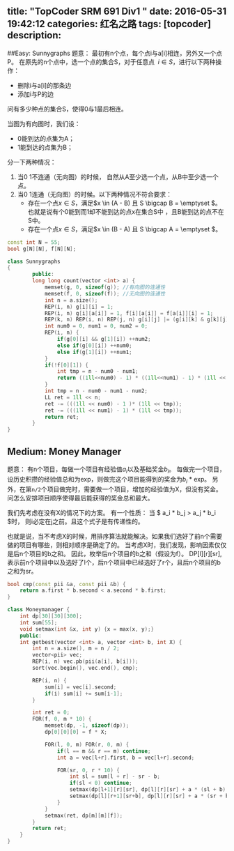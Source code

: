 title: "TopCoder SRM 691 Div1 "
date: 2016-05-31 19:42:12
categories: 红名之路
tags: [topcoder]
description: 
---

##Easy: Sunnygraphs
题意： 最初有n个点，每个点i与a[i]相连，另外又一个点P。
在原先的n个点中，选一个点的集合S，对于任意点 $~i \in S$，进行以下两种操作：
* 删除i与a[i]的那条边
* 添加i与P的边

<!--more-->
问有多少种点的集合S，使得0与1最后相连。

当图为有向图时，我们设：
* 0能到达的点集为A；
* 1能到达的点集为B；

分一下两种情况：
1. 当0 1不连通（无向图）的时候， 自然从A至少选一个点，从B中至少选一个点。
2. 当0 1连通（无向图）的时候。以下两种情况不符合要求：
	* 存在一个点$x \in S$，满足$x \in (A - B)  且 S \bigcap B = \emptyset $。也就是说有个0能到而1却不能到达的点x在集合S中 ，且B能到达的点不在S中。
	* 存在一个点$x \in S$，满足$x \in (B - A)  且 S \bigcap A = \emptyset $。

```c++
const int N = 55;
bool g[N][N], f[N][N];

class Sunnygraphs
{
        public:
        long long count(vector <int> a) {
            memset(g, 0, sizeof(g)); //有向图的连通性
            memset(f, 0, sizeof(f)); //无向图的连通性
            int n = a.size();
            REP(i, n) g[i][i] = 1;
            REP(i, n) g[i][a[i]] = 1, f[i][a[i]] = f[a[i]][i] = 1;
            REP(k, n) REP(i, n) REP(j, n) g[i][j] |= (g[i][k] & g[k][j]), f[i][j] |= (f[i][k] & f[k][j]);
            int num0 = 0, num1 = 0, num2 = 0;
            REP(i, n) {
                if(g[0][i] && g[1][i]) ++num2;
                else if(g[0][i]) ++num0;
                else if(g[1][i]) ++num1;
            }
            if(!f[0][1]) {
                int tmp = n - num0 - num1;
                return ((1ll<<num0) - 1) * ((1ll<<num1) - 1) * (1ll << tmp);
            }
            int tmp = n - num0 - num1 - num2;
            LL ret = 1ll << n;
            ret -= (((1ll << num0) - 1 )* (1ll << tmp));
            ret -= (((1ll << num1) - 1) * (1ll << tmp));
            return ret;
        }
}
```

## Medium: Money Manager
题意： 有n个项目，每做一个项目有经验值$a_i$以及基础奖金$b_i$。
每做完一个项目，设历史积攒的经验值总和为exp，则做完这个项目能得到的奖金为$b_i$ * exp。
另外，在第`n/2`个项目做完时，需要做一个项目，增加的经验值为X，但没有奖金。
问怎么安排项目顺序使得最后能获得的奖金总和最大。

我们先考虑在没有X的情况下的方案。
有一个性质： 当 $ a_i \* b_j > a_j \* b_i $时， 则i必定在j之前。且这个式子是有传递性的。

也就是说，当不考虑X的时候，用排序算法就能解决。如果我们选好了前n个需要做的项目有哪些，则相对顺序是确定了的。
当考虑X时，我们发现，影响因素仅仅是后n个项目的b之和。
因此，枚举后n个项目的b之和（假设为f）。
DP[l][r][sr], 表示前n个项目中以及选好了l个，后n个项目中已经选好了r个，且后n个项目的b之和为sr。

```c++
bool cmp(const pii &a, const pii &b) {
    return a.first * b.second < a.second * b.first;
}

class Moneymanager {
    int dp[30][30][300];
    int sum[55];
    void setmax(int &x, int y) {x = max(x, y);}
    public:
    int getbest(vector <int> a, vector <int> b, int X) {
        int n = a.size(), m = n / 2;
        vector<pii> vec;
        REP(i, n) vec.pb(pii(a[i], b[i]));
        sort(vec.begin(), vec.end(), cmp);

        REP(i, n) {
            sum[i] = vec[i].second;
            if(i) sum[i] += sum[i-1];
        }

        int ret = 0;
        FOR(f, 0, m * 10) {
            memset(dp, -1, sizeof(dp));
            dp[0][0][0] = f * X;

            FOR(l, 0, m) FOR(r, 0, m) {
                if(l == m && r == m) continue;
                int a = vec[l+r].first, b = vec[l+r].second;

                FOR(sr, 0, r * 10) {
                    int sl = sum[l + r] - sr - b;
                    if(sl < 0) continue;
                    setmax(dp[l+1][r][sr], dp[l][r][sr] + a * (sl + b) + a * f);
                    setmax(dp[l][r+1][sr+b], dp[l][r][sr] + a * (sr + b));
                }
            }
            setmax(ret, dp[m][m][f]);
        }
        return ret;
    }
}
```
